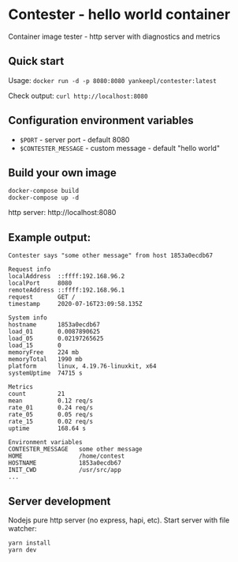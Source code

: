 # Contester - hello world container

Container image tester - http server with diagnostics and metrics

## Quick start

Usage: `docker run -d -p 8080:8080 yankeepl/contester:latest`

Check output: `curl http://localhost:8080`

## Configuration environment variables

* `$PORT` - server port - default 8080
* `$CONTESTER_MESSAGE` - custom message - default "hello world"

## Build your own image

```
docker-compose build
docker-compose up -d
```

http server: http://localhost:8080

## Example output:
```
Contester says "some other message" from host 1853a0ecdb67

Request info
localAddress  ::ffff:192.168.96.2
localPort     8080
remoteAddress ::ffff:192.168.96.1
request       GET /
timestamp     2020-07-16T23:09:58.135Z

System info
hostname      1853a0ecdb67
load_01       0.0087890625
load_05       0.02197265625
load_15       0
memoryFree    224 mb
memoryTotal   1990 mb
platform      linux, 4.19.76-linuxkit, x64
systemUptime  74715 s

Metrics
count         21
mean          0.12 req/s
rate_01       0.24 req/s
rate_05       0.05 req/s
rate_15       0.02 req/s
uptime        168.64 s

Environment variables
CONTESTER_MESSAGE   some other message
HOME                /home/contest
HOSTNAME            1853a0ecdb67
INIT_CWD            /usr/src/app
...
```

## Server development

Nodejs pure http server (no express, hapi, etc). Start server with file watcher:
```
yarn install
yarn dev
```